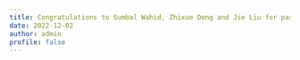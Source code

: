 ```yaml
---
title: Congratulations to Sumbal Wahid, Zhixue Dong and Jie Liu for passing the Ph.D. thesis defence!
date: 2022-12-02
author: admin
profile: false
---
```



<more>
 



